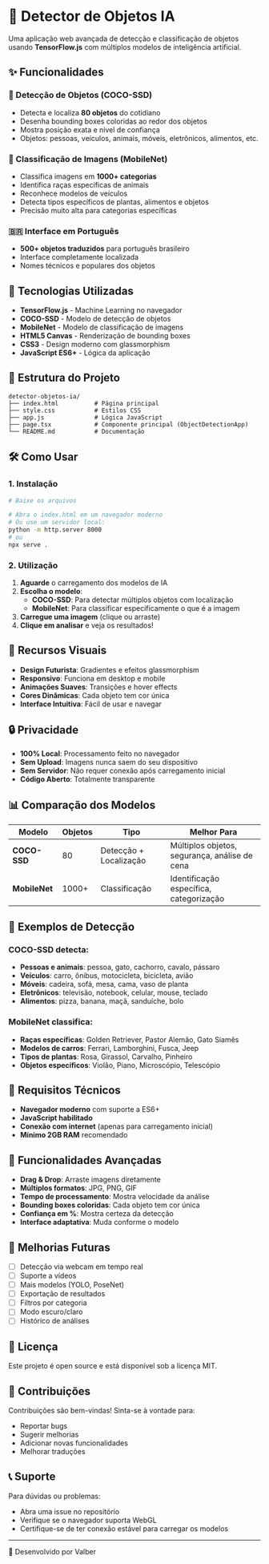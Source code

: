 # 🤖 Detector de Objetos IA

Uma aplicação web avançada de detecção e classificação de objetos usando **TensorFlow.js** com múltiplos modelos de inteligência artificial.

## ✨ Funcionalidades

### 🎯 Detecção de Objetos (COCO-SSD)
- Detecta e localiza **80 objetos** do cotidiano
- Desenha bounding boxes coloridas ao redor dos objetos
- Mostra posição exata e nível de confiança
- Objetos: pessoas, veículos, animais, móveis, eletrônicos, alimentos, etc.

### 🧠 Classificação de Imagens (MobileNet)
- Classifica imagens em **1000+ categorias**
- Identifica raças específicas de animais
- Reconhece modelos de veículos
- Detecta tipos específicos de plantas, alimentos e objetos
- Precisão muito alta para categorias específicas

### 🇧🇷 Interface em Português
- **500+ objetos traduzidos** para português brasileiro
- Interface completamente localizada
- Nomes técnicos e populares dos objetos

## 🚀 Tecnologias Utilizadas

- **TensorFlow.js** - Machine Learning no navegador
- **COCO-SSD** - Modelo de detecção de objetos
- **MobileNet** - Modelo de classificação de imagens
- **HTML5 Canvas** - Renderização de bounding boxes
- **CSS3** - Design moderno com glassmorphism
- **JavaScript ES6+** - Lógica da aplicação

## 📁 Estrutura do Projeto

```
detector-objetos-ia/
├── index.html          # Página principal
├── style.css           # Estilos CSS
├── app.js              # Lógica JavaScript
├── page.tsx            # Componente principal (ObjectDetectionApp)
└── README.md           # Documentação
```

## 🛠️ Como Usar

### 1. Instalação
```bash
# Baixe os arquivos

# Abra o index.html em um navegador moderno
# Ou use um servidor local:
python -m http.server 8000
# ou
npx serve .
```

### 2. Utilização
1. **Aguarde** o carregamento dos modelos de IA
2. **Escolha o modelo**:
   - **COCO-SSD**: Para detectar múltiplos objetos com localização
   - **MobileNet**: Para classificar especificamente o que é a imagem
3. **Carregue uma imagem** (clique ou arraste)
4. **Clique em analisar** e veja os resultados!

## 🎨 Recursos Visuais

- **Design Futurista**: Gradientes e efeitos glassmorphism
- **Responsivo**: Funciona em desktop e mobile
- **Animações Suaves**: Transições e hover effects
- **Cores Dinâmicas**: Cada objeto tem cor única
- **Interface Intuitiva**: Fácil de usar e navegar

## 🔒 Privacidade

- **100% Local**: Processamento feito no navegador
- **Sem Upload**: Imagens nunca saem do seu dispositivo
- **Sem Servidor**: Não requer conexão após carregamento inicial
- **Código Aberto**: Totalmente transparente

## 📊 Comparação dos Modelos

| Modelo | Objetos | Tipo | Melhor Para |
|--------|---------|------|-------------|
| **COCO-SSD** | 80 | Detecção + Localização | Múltiplos objetos, segurança, análise de cena |
| **MobileNet** | 1000+ | Classificação | Identificação específica, categorização |

## 🎯 Exemplos de Detecção

### COCO-SSD detecta:
- **Pessoas e animais**: pessoa, gato, cachorro, cavalo, pássaro
- **Veículos**: carro, ônibus, motocicleta, bicicleta, avião
- **Móveis**: cadeira, sofá, mesa, cama, vaso de planta
- **Eletrônicos**: televisão, notebook, celular, mouse, teclado
- **Alimentos**: pizza, banana, maçã, sanduíche, bolo

### MobileNet classifica:
- **Raças específicas**: Golden Retriever, Pastor Alemão, Gato Siamês
- **Modelos de carros**: Ferrari, Lamborghini, Fusca, Jeep
- **Tipos de plantas**: Rosa, Girassol, Carvalho, Pinheiro
- **Objetos específicos**: Violão, Piano, Microscópio, Telescópio

## 🔧 Requisitos Técnicos

- **Navegador moderno** com suporte a ES6+
- **JavaScript habilitado**
- **Conexão com internet** (apenas para carregamento inicial)
- **Mínimo 2GB RAM** recomendado

## 🌟 Funcionalidades Avançadas

- **Drag & Drop**: Arraste imagens diretamente
- **Múltiplos formatos**: JPG, PNG, GIF
- **Tempo de processamento**: Mostra velocidade da análise
- **Bounding boxes coloridas**: Cada objeto tem cor única
- **Confiança em %**: Mostra certeza da detecção
- **Interface adaptativa**: Muda conforme o modelo

## 🚀 Melhorias Futuras

- [ ] Detecção via webcam em tempo real
- [ ] Suporte a vídeos
- [ ] Mais modelos (YOLO, PoseNet)
- [ ] Exportação de resultados
- [ ] Filtros por categoria
- [ ] Modo escuro/claro
- [ ] Histórico de análises

## 📝 Licença

Este projeto é open source e está disponível sob a licença MIT.

## 🤝 Contribuições

Contribuições são bem-vindas! Sinta-se à vontade para:
- Reportar bugs
- Sugerir melhorias
- Adicionar novas funcionalidades
- Melhorar traduções

## 📞 Suporte

Para dúvidas ou problemas:
- Abra uma issue no repositório
- Verifique se o navegador suporta WebGL
- Certifique-se de ter conexão estável para carregar os modelos

---

🎯 Desenvolvido por Valber
